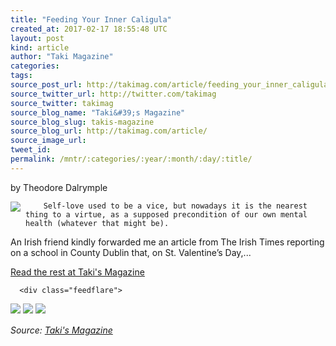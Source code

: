 ```yaml
---
title: "Feeding Your Inner Caligula"
created_at: 2017-02-17 18:55:48 UTC
layout: post
kind: article
author: "Taki Magazine"
categories: 
tags: 
source_post_url: http://takimag.com/article/feeding_your_inner_caligula_theodore_dalrymple
source_twitter_url: http://twitter.com/takimag
source_twitter: takimag
source_blog_name: "Taki&#39;s Magazine"
source_blog_slug: takis-magazine
source_blog_url: http://takimag.com/article/
source_image_url: 
tweet_id:
permalink: /mntr/:categories/:year/:month/:day/:title/
---
```

by Theodore Dalrymple<br />
	  

<img src="http://takimag.com/images/uploads/bigstock--164939945.jpg" style="float:left;margin-right:8px;"/>
	






	
		Self-love used to be a vice, but nowadays it is the nearest thing to a virtue, as a supposed precondition of our own mental health (whatever that might be).

An Irish friend kindly forwarded me an article from The Irish Times reporting on a school in County Dublin that, on St. Valentine’s Day,...
	<p><a href="http://takimag.com/article/feeding_your_inner_caligula_theodore_dalrymple">Read the rest at Taki's Magazine</a></p>
						
	  
	  
	  
	  <div class="feedflare">
<a href="http://feeds.feedburner.com/~ff/takimag?a=hOneoXcmfY0:QMJl2mAuS5g:yIl2AUoC8zA"><img src="http://feeds.feedburner.com/~ff/takimag?d=yIl2AUoC8zA" border="0"></img></a> <a href="http://feeds.feedburner.com/~ff/takimag?a=hOneoXcmfY0:QMJl2mAuS5g:qj6IDK7rITs"><img src="http://feeds.feedburner.com/~ff/takimag?d=qj6IDK7rITs" border="0"></img></a> <a href="http://feeds.feedburner.com/~ff/takimag?a=hOneoXcmfY0:QMJl2mAuS5g:gIN9vFwOqvQ"><img src="http://feeds.feedburner.com/~ff/takimag?i=hOneoXcmfY0:QMJl2mAuS5g:gIN9vFwOqvQ" border="0"></img></a>
</div><img src="http://feeds.feedburner.com/~r/takimag/~4/hOneoXcmfY0" height="1" width="1" alt=""/><div class="">
    <i>Source: <a href="http://takimag.com/article/">Taki&#39;s Magazine</a></i>
</div>
